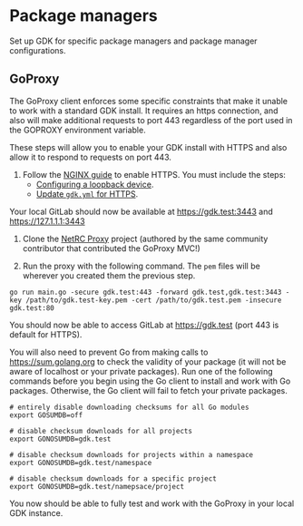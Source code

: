 # Package managers

Set up GDK for specific package managers and package manager configurations.

## GoProxy

The GoProxy client enforces some specific constraints that make it unable to
work with a standard GDK install. It requires an https connection, and also
will make additional requests to port 443 regardless of the port used in the
GOPROXY environment variable.

These steps will allow you to enable your GDK install with HTTPS and also
allow it to respond to requests on port 443.

1. Follow the [NGINX guide](nginx.md) to enable HTTPS. You must include the steps:
   - [Configuring a loopback device](nginx.md#configuring-a-loopback-device-optional).
   - [Update `gdk.yml` for HTTPS](nginx.md#update-gdkyml-for-https-optional).

  Your local GitLab should now be available at <https://gdk.test:3443> and <https://127.1.1.1:3443>

1. Clone the [NetRC Proxy](https://gitlab.com/firelizzard/netrc-proxy) project
(authored by the same community contributor that contributed the GoProxy MVC!)

1. Run the proxy with the following command. The `pem` files will be wherever you created
them the previous step.

  ```shell
  go run main.go -secure gdk.test:443 -forward gdk.test,gdk.test:3443 -key /path/to/gdk.test-key.pem -cert /path/to/gdk.test.pem -insecure gdk.test:80
  ```

You should now be able to access GitLab at <https://gdk.test> (port 443 is default for HTTPS).

You will also need to prevent Go from making calls to <https://sum.golang.org>
to check the validity of your package (it will not be aware of localhost or your
private packages). Run one of the following commands before you begin using the
Go client to install and work with Go packages. Otherwise, the Go client will
fail to fetch your private packages.

```shell
# entirely disable downloading checksums for all Go modules
export GOSUMDB=off

# disable checksum downloads for all projects
export GONOSUMDB=gdk.test

# disable checksum downloads for projects within a namespace
export GONOSUMDB=gdk.test/namespace

# disable checksum downloads for a specific project
export GONOSUMDB=gdk.test/namepsace/project
```

You now should be able to fully test and work with the GoProxy in your local
GDK instance.
